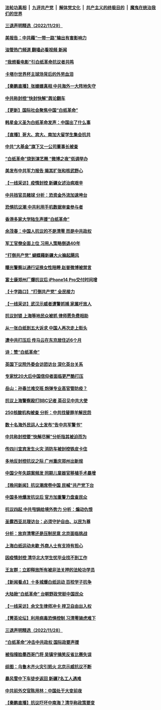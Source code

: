 ####  [法轮功真相](../../../../basic/blob/master/README.md?t=11301302) &nbsp;|&nbsp; [九评共产党](../../../../9ping.md/blob/master/README.md?t=11301302) &nbsp;|&nbsp; [解体党文化](../../../../jtdwh.md/blob/master/README.md?t=11301302)  &nbsp;|&nbsp; [共产主义的终极目的](../../../../gczydzjmd.md/blob/master/README.md?t=11301302) &nbsp;|&nbsp; [魔鬼在统治我们的世界](../../../../mgztzwmdsj.md/blob/master/README.md?t=11301302) 

#### [三退声明精选（2022/11/29）](../pages/nsc413/n13875760.md?t=11301302) 

#### [美报告：中共藉“一带一路”输出有害影响力](../pages/nsc413/n13875278.md?t=11301302) 

#### [油管热门频道 翻墙必看视频 新闻](http://129.146.143.75:81/youtube.html?11301302)

#### [“我想看电影”引白纸革命抗议者共鸣](../pages/nsc413/n13875742.md?t=11301302) 

#### [卡塔尔世界杯主球场背后的外劳血泪](../pages/nsc413/n13875681.md?t=11301302) 

#### [【秦鹏直播】张姗姗真相 中共海外一大阵地失守](../pages/nsc413/n13875626.md?t=11301302) 

#### [中共称封控“快封快解”舆论翻车](../pages/nsc413/n13875668.md?t=11301302) 

#### [【更新】国际社会聚焦中国“白纸革命”](../pages/nsc413/n13875376.md?t=11301302) 

#### [韩星金义圣为白纸革命发声：中国出了什么事](../pages/nsc413/n13875645.md?t=11301302) 

#### [【直播】哥大、宾大、南加大留学生集会抗共](../pages/nsc413/n13875540.md?t=11301302) 

#### [中共“大基金”旗下又一公司董事长被查](../pages/nsc413/n13875610.md?t=11301302) 

#### [“白纸革命”烧到演艺圈 “微博之夜”低调举办](../pages/nsc413/n13875558.md?t=11301302) 

#### [美发布中共军力报告 揭其扩张和核武野心](../pages/nsc413/n13875585.md?t=11301302) 

#### [【一线采访】疫情封控 新疆女述治病艰辛](../pages/nsc413/n13875400.md?t=11301302) 

#### [中共挡官员赌球 分析：恐资金外流加速垮台](../pages/nsc413/n13875242.md?t=11301302) 

#### [恐惧抗议潮 中共利用手机数据审查参与者](../pages/nsc413/n13875552.md?t=11301302) 

#### [香港多家大学陆生声援“白纸革命”](../pages/nsc413/n13875553.md?t=11301302) 

#### [余茂春：中国人抗议的不是清零 而是中共政权](../pages/nsc413/n13875591.md?t=11301302) 

#### [军工官僚全面上位 习用人策略倒退40年](../pages/nsc413/n13875068.md?t=11301302) 

#### [“打倒共产党” 蝴蝶藉新疆大火搧起飓风](../pages/nsc413/n13875241.md?t=11301302) 

#### [曝光警察以通行证换女性陪睡 赵普微博被禁言](../pages/nsc413/n13875549.md?t=11301302) 

#### [富士康郑州厂爆抗议后 iPhone14 Pro交付时间增](../pages/nsc413/n13875519.md?t=11301302) 

#### [【十字路口】“打倒共产党” 全民接力](../pages/nsc413/n13875475.md?t=11301302) 

#### [【一线采访】武汉示威者遭警抓捕 家属吁放人](../pages/nsc413/n13875391.md?t=11301302) 

#### [抗议封锁 上海等地民众被抓 律师愿免费相助](../pages/nsc413/n13875401.md?t=11301302) 

#### [从一张白纸到五大诉求 中国人再次走上街头](../pages/nsc413/n13874898.md?t=11301302) 

#### [遭中共打压后 传马云在东京居住近6个月](../pages/nsc413/n13875526.md?t=11301302) 

#### [诗：赞“白纸革命”](../pages/nsc413/n13875530.md?t=11301302) 

#### [英国下议院外委会访团访台 深化英台关系](../pages/nsc413/n13875499.md?t=11301302) 

#### [专家忧20大后中国信仰者面临更严酷打压](../pages/nsc413/n13874993.md?t=11301302) 

#### [岳山：孙春兰难交班 炮弹专业高官管防疫？](../pages/nsc413/n13875285.md?t=11301302) 

#### [抗议上海警察殴打BBC记者 英召见中共大使](../pages/nsc413/n13875474.md?t=11301302) 

#### [250核酸机构被查 分析：中共找替罪羊解民怨](../pages/nsc413/n13875428.md?t=11301302) 

#### [数十名海外民运人士发布“告中共军警书”](../pages/nsc413/n13875402.md?t=11301302) 

#### [中共称封控要“快解尽解”分析指其被迫而为](../pages/nsc413/n13875383.md?t=11301302) 

#### [传四川宜宾发生火灾 消防车被封控铁皮卡住](../pages/nsc413/n13875316.md?t=11301302) 

#### [多地反封控抗议之际 广州重庆郑州出新规](../pages/nsc413/n13875328.md?t=11301302) 

#### [中国少年失踪案频发 同期儿童器官移植手术暴增](../pages/nsc413/n13875323.md?t=11301302) 


#### [【晚间新闻】抗议潮席卷中国 民喊“共产党下台](../pages/nsc413/n13875348.md?t=11301302) 


#### [中国多地爆发抗议后 官方加重警力盘查民众](../pages/nsc413/n13875017.md?t=11301302) 


#### [抗议四起 中共甩锅给境外势力 分析：煽动仇恨](../pages/nsc413/n13875072.md?t=11301302) 

#### [圣露西亚总理访台：必须守护自由、以民为尊](../pages/nsc413/n13875274.md?t=11301302) 

#### [分析：放弃清零还是压制民意 北京面临挑战](../pages/nsc413/n13875070.md?t=11301302) 

#### [上海白纸运动未歇 外商人士有支持有担心](../pages/nsc413/n13875220.md?t=11301302) 

#### [因疫情封控 清华北大学生忧毕业找不到工作](../pages/nsc413/n13875187.md?t=11301302) 

#### [王友群：立即释放所有被非法关押的法轮功学员](../pages/nsc413/n13874120.md?t=11301302) 

#### [【新闻看点】十多城爆白纸运动 百校学子抗争](../pages/nsc413/n13874828.md?t=11301302) 

#### [大陆掀“白纸革命” 台朝野政党挺中国民众](../pages/nsc413/n13875058.md?t=11301302) 

#### [【一线采访】余文生律师冲卡 捍卫自由出入权](../pages/nsc413/n13874967.md?t=11301302) 

#### [【菁英论坛】利用病毒恐惧控制 习清零骑虎难下](../pages/nsc413/n13875011.md?t=11301302) 


#### [三退声明精选（2022/11/28）](../pages/nsc413/n13875138.md?t=11301302) 

#### [“白纸革命”冲击中共政权 国际政要声援](../pages/nsc413/n13875047.md?t=11301302) 

#### [被指撞脸墨西哥门将 吴镇宇搞笑反省比赛失误](../pages/nsc413/n13874952.md?t=11301302) 

#### [组图：乌鲁木齐火灾引怒火 北京示威抗议不断](../pages/nsc413/n13874830.md?t=11301302) 

#### [暴风雪中下车徒步返回 新疆7名工人遇难](../pages/nsc413/n13874997.md?t=11301302) 

#### [中共前外交官陈用林：中国处于大变前夜](../pages/nsc413/n13874588.md?t=11301302) 

#### [【秦鹏直播】抗议吓坏中南海？清华称政策要变](../pages/nsc413/n13874935.md?t=11301302) 

<img src='http://gfw-breaker.win/goodnews/indexes/nsc413.md' width='0px' height='0px'/>

